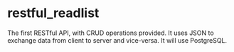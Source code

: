 # restful_readlist
The first RESTful API, with CRUD operations provided. It uses JSON to exchange data from client to server and vice-versa. It will use PostgreSQL.
